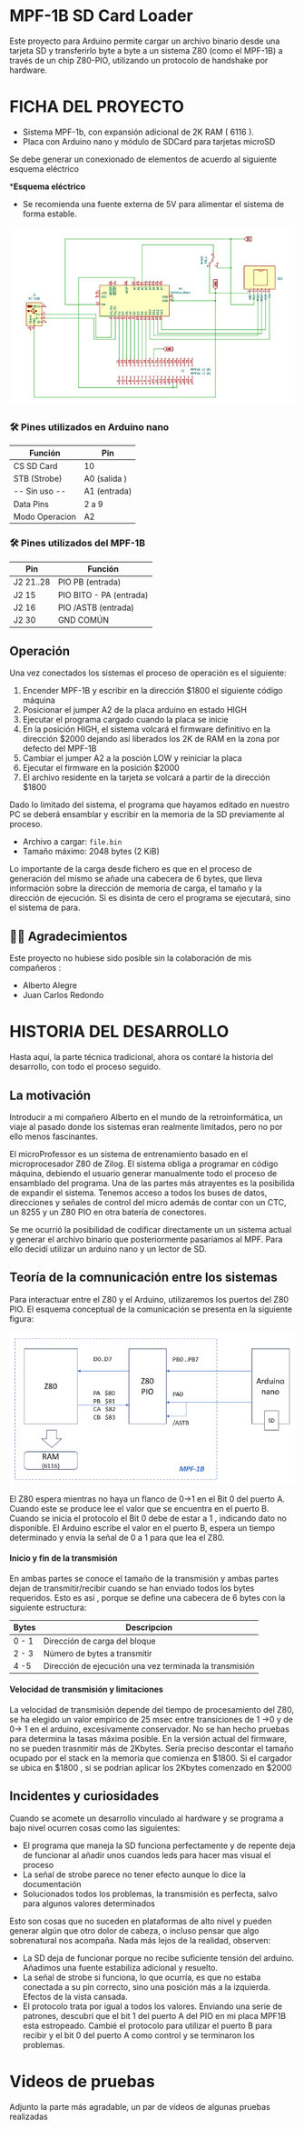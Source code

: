 # MPF-1B SD Card Loader

Este proyecto para Arduino permite cargar un archivo binario desde una tarjeta SD y transferirlo byte a byte a un sistema Z80 (como el MPF-1B) a través de un chip Z80-PIO, utilizando un protocolo de handshake por hardware.
# FICHA DEL PROYECTO

* Sistema MPF-1b, con expansión adicional de 2K RAM ( 6116 ).
* Placa con Arduino nano y módulo de SDCard para tarjetas microSD

Se debe generar un conexionado de elementos de acuerdo al siguiente esquema eléctrico

***Esquema eléctrico** 
- Se recomienda una fuente externa de 5V para alimentar el sistema de forma estable.


![Circuito](/CIRCUITO.png)


### 🛠️ Pines utilizados en Arduino nano

| Función        | Pin         |
|----------------|-------------|
| CS SD Card     | 10          |
| STB (Strobe)   | A0 (salida )|
| -- Sin uso --  | A1 (entrada)|
| Data Pins      | 2 a 9       |
| Modo Operacion | A2          |
### 🛠️ Pines utilizados del MPF-1B

| Pin            | Función                |
|----------------|------------------------|
| J2 21..28      | PIO PB (entrada)       |
| J2 15          | PIO BITO - PA (entrada)|
| J2 16          | PIO /ASTB     (entrada)|
| J2 30          | GND COMÚN              |




## Operación

Una vez conectados los sistemas el proceso de operación es el siguiente:

1. Encender MPF-1B y escribir en la dirección $1800 el siguiente código máquina
2. Posicionar el jumper A2 de la placa arduino en estado HIGH
3. Ejecutar el programa cargado cuando la placa se inicie
4. En la posición HIGH, el sistema volcará el firmware definitivo en la dirección $2000
   dejando así liberados los 2K de RAM en la zona por defecto del MPF-1B
5. Cambiar el jumper A2 a la posción LOW y reiniciar la placa
6. Ejecutar el firmware en la posición $2000
7. El archivo residente en la tarjeta se volcará a partir de la dirección $1800

Dado lo limitado del sistema, el programa que hayamos editado en nuestro PC se deberá
ensamblar y escribir en la memoria de la SD previamente al proceso.
- Archivo a cargar: `file.bin`
- Tamaño máximo: 2048 bytes (2 KiB)

Lo importante de la carga desde fichero es que en el proceso de generación del mismo
se añade una cabecera de 6 bytes, que lleva información sobre la dirección de memoria
de carga, el tamaño y la dirección de ejecución. Si es disinta de cero el programa
se ejecutará, sino el sistema de para.


## 🧑‍💻 Agradecimientos

Este proyecto no hubiese sido posible sin la colaboración de mis compañeros :
- Alberto Alegre  
- Juan Carlos Redondo

# HISTORIA DEL DESARROLLO 

Hasta aquí, la parte técnica tradicional, ahora os contaré la historia del desarrollo, con
todo el proceso seguido.

## La motivación

Introducir a mi compañero Alberto en el mundo de la retroinformática, un viaje al pasado
donde los sistemas eran realmente limitados, pero no por ello menos fascinantes.

El microProfessor es un sistema de entrenamiento basado en el microprocesador Z80 de Zilog.
El sistema obliga a programar en código máquina, debiendo el usuario generar manualmente todo
el proceso de ensamblado del programa.
Una de las partes más atrayentes es la posibilida de expandir el sistema. Tenemos acceso a todos
los buses de datos, direcciones y señales de control del micro además de contar con un CTC, un 8255 y
un Z80 PIO en otra batería de conectores.

Se me ocurrió la posibilidad de codificar directamente un un sistema actual y generar el archivo binario
que posteriormente pasaríamos al MPF. Para ello decidí utilizar un arduino nano y un lector de SD.

## Teoría de la comnunicación entre los sistemas

Para interactuar entre el Z80 y el Arduino, utilizaremos los puertos del Z80 PIO. El esquema conceptual de la comunicación
se presenta en la siguiente figura:

![Protocolo](/PROTOCOLO.png)

El Z80 espera mientras no haya un flanco de 0->1 en el Bit 0 del puerto A. Cuando este se produce lee el valor que 
se encuentra en el puerto B.
Cuando se inicia el protocolo el Bit 0 debe de estar a 1 , indicando dato no disponible.
El Arduino escribe el valor en el puerto B, espera un tiempo determinado y envía la señal de 0 a 1 para que lea el Z80.

#### Inicio y fin de la transmisión

En ambas partes se conoce el tamaño de la transmisión y ambas partes dejan de transmitir/recibir cuando se han enviado
todos los bytes requeridos. Esto es así , porque se define una cabecera de 6  bytes con la siguiente estructura:

| Bytes       | Descripcion         |
|----------------|-------------|
|0 - 1      |Dirección de carga del bloque|
|2 - 3      |Número de bytes a transmitir|
|4 -5       |Dirección de ejecución una vez terminada la transmisión|

#### Velocidad de transmisión y limitaciones

La velocidad de transmisión depende del tiempo de procesamiento del Z80, se ha elegido un valor empírico de 25 msec
entre transiciones de 1 ->0 y de 0-> 1 en el arduino, excesivamente conservador. No se han hecho pruebas para determina la tasas máxima posible.
En la versión actual del firmware, no se pueden trasnmitir más de 2Kbytes. Sería preciso descontar el tamaño ocupado por
el stack en la memoria que comienza en $1800. Si el cargador se ubica en $1800 , si se podrían aplicar los 2Kbytes
comenzado en $2000

## Incidentes y curiosidades

Cuando se acomete un desarrollo vinculado al hardware y se programa a bajo nivel ocurren cosas como las siguientes:

- El programa que maneja la SD funciona perfectamente y de repente deja de funcionar al añadir unos cuandos leds para hacer mas visual el proceso
- La señal de strobe parece no tener efecto aunque lo dice la documentación
- Solucionados todos los problemas, la transmisión es perfecta, salvo para algunos valores determinados

Esto son cosas que no suceden en plataformas de alto nivel y pueden generar algún que otro dolor de cabeza, o incluso pensar que algo sobrenatural nos acompaña.
Nada más lejos de la realidad, observen:

- La SD deja de funcionar porque no recibe suficiente tensión del arduino. Añadimos una fuente estabiliza adicional y resuelto.
- La señal de strobe si funciona, lo que ocurría, es que no estaba conectada a su pin correcto, sino una posición más a la izquierda. Efectos de la vista cansada.
- El protocolo trata por igual a todos los valores. Enviando una serie de patrones, descubrí que el bit 1 del puerto A del PIO en mi placa MPF1B esta estropeado.
  Cambié el protocolo para utilizar el puerto B para recibir y el bit 0 del puerto A como control y se terminaron los problemas.

# Videos de pruebas

Adjunto la parte más agradable, un par de vídeos de algunas pruebas realizadas




